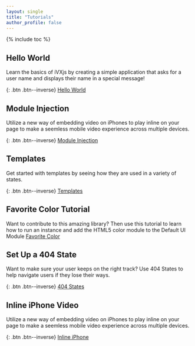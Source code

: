 ```yaml
---
layout: single
title: "Tutorials"
author_profile: false
---
```


{% include toc %}

## Hello World

Learn the basics of iVXjs by creating a simple application that 
asks for a user name and displays their name in a special message!

{: .btn .btn--inverse}
[Hello World](https://influencetech.github.io/ivx-js/developer/tutorial.hello-world)

## Module Injection

Utilize a new way of embedding video on iPhones to play inline 
on your page to make a seemless mobile video experience across 
multiple devices.

{: .btn .btn--inverse}
[Module Injection](https://influencetech.github.io/ivx-js/developer/tutorial.module-injection)

## Templates

Get started with templates by seeing how they are used in 
a variety of states.

{: .btn .btn--inverse}
[Templates](https://influencetech.github.io/ivx-js/developer/tutorial.templates)

## Favorite Color Tutorial 
Want to contribute to this amazing library? Then use this tutorial to learn how 
to run an instance and add the HTML5 color module to the Default UI Module 
[Favorite Color](https://influencetech.github.io/ivx-js/developer/tutorial.color-input)

## Set Up a 404 State

Want to make sure your user keeps on the right track? Use 404 States
to help navigate users if they lose their ways.

{: .btn .btn--inverse}
[404 States](https://influencetech.github.io/ivx-js/developer/tutorial.set-up-a-404-state)


## Inline iPhone Video

Utilize a new way of embedding video on iPhones to play inline 
on your page to make a seemless mobile video experience across 
multiple devices.

{: .btn .btn--inverse}
[Inline iPhone](https://influencetech.github.io/ivx-js/developer/tutorial.video.iphone-inline)


